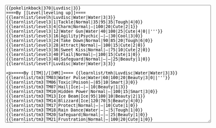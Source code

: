 </p><textarea readonly="" accesskey="," id="wpTextbox1" cols="80" rows="25" style="" class="mw-editfont-monospace" lang="en" dir="ltr" name="wpTextbox1">{{pokelinkback|370|Luvdisc|3}}
====By [[Level|leveling up]]====
{{learnlist/levelh|Luvdisc|Water|Water|3|3}}
{{learnlist/level3|1|Tackle|Normal|35|95|35|Tough|4|0}}
{{learnlist/level3|4|Charm|Normal|—|100|20|Cute|2|1}}
{{learnlist/level3|12|Water Gun|Water|40|100|25|Cute|4|0||'''}}
{{learnlist/level3|16|Agility|Psychic|—|—|30|Cool|3|0}}
{{learnlist/level3|24|Take Down|Normal|90|85|20|Tough|6|0}}
{{learnlist/level3|28|Attract|Normal|—|100|15|Cute|2|0}}
{{learnlist/level3|36|Sweet Kiss|Normal|—|75|10|Cute|2|0}}
{{learnlist/level3|40|Flail|Normal|—|100|15|Cute|1|0}}
{{learnlist/level3|48|Safeguard|Normal|—|—|25|Beauty|1|0}}
{{learnlist/levelf|Luvdisc|Water|Water|3|3}}

====By [[TM]]/[[HM]]====
{{learnlist/tmh|Luvdisc|Water|Water|3|3}}
{{learnlist/tm3|TM03|Water Pulse|Water|60|100|20|Beauty|3|0||'''}}
{{learnlist/tm3|TM06|Toxic|Poison|—|85|10|Smart|3|0}}
{{learnlist/tm3|TM07|Hail|Ice|—|—|10|Beauty|1|3}}
{{learnlist/tm3|TM10|Hidden Power|Normal|—|100|15|Smart|3|0}}
{{learnlist/tm3|TM13|Ice Beam|Ice|95|100|10|Beauty|2|1}}
{{learnlist/tm3|TM14|Blizzard|Ice|120|70|5|Beauty|4|0}}
{{learnlist/tm3|TM17|Protect|Normal|—|—|10|Cute|1|0}}
{{learnlist/tm3|TM18|Rain Dance|Water|—|—|5|Tough|1|0}}
{{learnlist/tm3|TM20|Safeguard|Normal|—|—|25|Beauty|1|0}}
{{learnlist/tm3|TM21|Frustration|Normal|—|100|20|Cute|1|0}}
{{learnlist/tm3|TM27|Return|Normal|—|100|20|Cute|1|0}}
{{learnlist/tm3|TM32|Double Team|Normal|—|—|15|Cool|2|0}}
{{learnlist/tm3|TM42|Facade|Normal|70|100|20|Cute|2|0}}
{{learnlist/tm3|TM43|Secret Power|Normal|70|100|20|Smart|1|0}}
{{learnlist/tm3|TM44|Rest|Psychic|—|—|10|Cute|2|0}}
{{learnlist/tm3|TM45|Attract|Normal|—|100|15|Cute|2|0}}
{{learnlist/tm3|HM03|Surf|Water|95|100|15|Beauty|3|0||'''}}
{{learnlist/tm3|HM07|Waterfall|Water|80|100|15|Tough|2|0||'''}}
{{learnlist/tm3|HM08|Dive|Water|60|100|10|Beauty|2|0||'''}}
{{learnlist/tmf|Luvdisc|Water|Water|3|3}}

====By {{pkmn|breeding}}====
{{learnlist/breedh|Luvdisc|Water|Water|3|3}}
{{learnlist/breed3|{{MSP/3|339|Barboach}}{{MSP/3|340|Whiscash}}{{MSP/3|369|Relicanth}}|Mud Sport|Ground|—|—|15|Cute|4|0}}
{{learnlist/breed3|{{MSP/3|129|Magikarp}}{{MSP/3|130|Gyarados}}{{MSP/3|320|Wailmer}}{{MSP/3|321|Wailord}}|Splash|Normal|—|—|40|Cute|2|0}}
{{learnlist/breed3|{{MSP/3|118|Goldeen}}{{MSP/3|119|Seaking}}{{MSP/3|170|Chinchou}}{{MSP/3|171|Lanturn}}|Supersonic|Normal|—|55|20|Smart|3|0}}
{{learnlist/breed3|{{MSP/3|118|Goldeen}}{{MSP/3|119|Seaking}}{{MSP/3|339|Barboach}}{{MSP/3|340|Whiscash}}|Water Sport|Water|—|—|15|Cute|4|0}}
{{learnlist/breedf|Luvdisc|Water|Water|3|3}}

====By [[Move Tutor|tutoring]]====
{{learnlist/tutorh|Luvdisc|Water|Water|3|3}}
{{learnlist/tutor3|Double-Edge|Normal|120|100|15|Tough|6|0|||yes|yes|yes}}
{{learnlist/tutor3|Endure|Normal|—|—|10|Tough|2|0|||no|yes|no}}
{{learnlist/tutor3|Icy Wind|Ice|55|95|15|Beauty|1|3|||no|yes|yes}}
{{learnlist/tutor3|Mimic|Normal|—|—|10|Cute|1|0|||yes|yes|yes}}
{{learnlist/tutor3|Psych Up|Normal|—|—|10|Smart|2|0|||no|yes|no}}
{{learnlist/tutor3|Sleep Talk|Normal|—|—|10|Cute|3|0|||no|yes|no}}
{{learnlist/tutor3|Snore|Normal|40|100|15|Cute|4|0|||no|yes|no}}
{{learnlist/tutor3|Substitute|Normal|—|—|10|Smart|2|0|||yes|yes|yes}}
{{learnlist/tutor3|Swagger|Normal|—|90|15|Cute|2|0|||no|yes|yes}}
{{learnlist/tutor3|Swift|Normal|60|—|20|Cool|2|0|||no|yes|no}}
{{learnlist/tutorf|Luvdisc|Water|Water|3|3}}

[[it:Luvdisc/Mosse apprese in terza generazione]]
[[zh:爱心鱼/第三世代招式表]]
